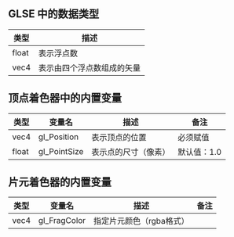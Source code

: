 ## GLSE 中的数据类型

| 类型  | 描述                       |
| ----- | -------------------------- |
| float | 表示浮点数                 |
| vec4  | 表示由四个浮点数组成的矢量 |

## 顶点着色器中的内置变量

| 类型  | 变量名       | 描述                 | 备注        |
| ----- | ------------ | -------------------- | ----------- |
| vec4  | gl_Position  | 表示顶点的位置       | 必须赋值    |
| float | gl_PointSize | 表示点的尺寸（像素） | 默认值：1.0 |

## 片元着色器的内置变量

| 类型 | 变量名       | 描述                     | 备注 |
| ---- | ------------ | ------------------------ | ---- |
| vec4 | gl_FragColor | 指定片元颜色（rgba格式） |      |

